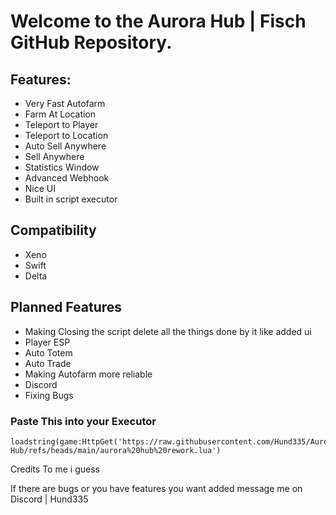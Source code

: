 # Welcome to the Aurora Hub | Fisch GitHub Repository.

## Features:
- Very Fast Autofarm
- Farm At Location
- Teleport to Player
- Teleport to Location
- Auto Sell Anywhere
- Sell Anywhere
- Statistics Window
- Advanced Webhook
- Nice UI
- Built in script executor
  
## Compatibility
* Xeno
* Swift
* Delta

## Planned Features
* Making Closing the script delete all the things done by it like added ui
* Player ESP
* Auto Totem
* Auto Trade
* Making Autofarm more reliable
* Discord
* Fixing Bugs
  
### Paste This into your Executor
```
loadstring(game:HttpGet('https://raw.githubusercontent.com/Hund335/Aurora-Hub/refs/heads/main/aurora%20hub%20rework.lua')
```

Credits To me i guess

If there are bugs or you have features you want added message me on Discord | Hund335
